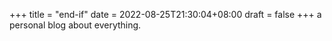 +++
title =  "end-if"
date = 2022-08-25T21:30:04+08:00
draft = false
+++
a personal blog about everything.

